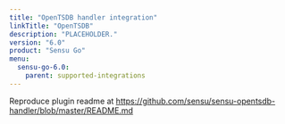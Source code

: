 ```yaml
---
title: "OpenTSDB handler integration"
linkTitle: "OpenTSDB"
description: "PLACEHOLDER."
version: "6.0"
product: "Sensu Go"
menu: 
  sensu-go-6.0:
    parent: supported-integrations
---
```


Reproduce plugin readme at https://github.com/sensu/sensu-opentsdb-handler/blob/master/README.md

